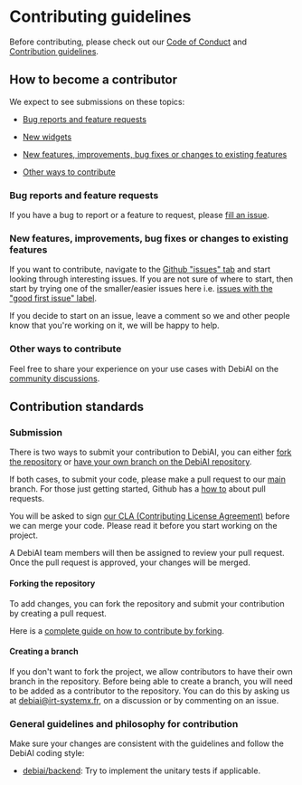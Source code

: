 # Contributing guidelines

Before contributing, please check out our [Code of Conduct](CODE_OF_CONDUCT.md) and [Contribution guidelines](CONTRIBUTING.md).

## How to become a contributor

We expect to see submissions on these topics:
- [Bug reports and feature requests](#bug-reports-and-feature-requests)

- [New widgets](#new-widgets)

- [New features, improvements, bug fixes or changes to existing features](#new-features-improvements-bug-fixes-or-changes-to-existing-features)

- [Other ways to contribute](#other-ways-to-contribute)

### Bug reports and feature requests

If you have a bug to report or a feature to request, please [fill an issue](https://github.com/IRT-SystemX/dqm/issues/new).


### New features, improvements, bug fixes or changes to existing features

If you want to contribute, navigate to the [Github "issues" tab](https://github.com/IRT-SystemX/DataQualityMetrics/issues) and start looking through interesting issues. If you are not sure of where to start, then start by trying one of the smaller/easier issues here i.e. [issues with the "good first issue" label](https://github.com/IRT-SystemX/DataQualityMetrics/labels/good%20first%20issue).

If you decide to start on an issue, leave a comment so we and other people know that you're working on it, we will be happy to help.

### Other ways to contribute

Feel free to share your experience on your use cases with DebiAI on the [community discussions](https://github.com/IRT-SystemX/DataQualityMetrics/discussions/categories/show-and-tell).

## Contribution standards

### Submission

There is two ways to submit your contribution to DebiAI, you can either  [fork the repository](#forking-the-repository) or [have your own branch on the DebiAI repository](#creating-a-branch).

If both cases, to submit your code, please make a pull request to our [main](https://github.com/IRT-SystemX/DataQualityMetrics/tree/main) branch. For those just getting started, Github has a [how to](https://help.github.com/articles/using-pull-requests/) about pull requests.

You will be asked to sign [our CLA (Contributing License Agreement)](https://gist.github.com/Tomansion/1d09a86bd0849f639fe59bf00eda730d#file-debiai_cla-md) before we can merge your code. Please read it before you start working on the project.

A DebiAI team members will then be assigned to review your pull request. Once the pull request is approved, your changes will be merged.

#### Forking the repository

To add changes, you can fork the repository and submit your contribution by creating a pull request.

Here is a [complete guide on how to contribute by forking](https://sqldbawithabeard.com/2019/11/29/how-to-fork-a-github-repository-and-contribute-to-an-open-source-project/).

#### Creating a branch

If you don't want to fork the project, we allow contributors to have their own branch in the repository. Before being able to create a branch, you will need to be added as a contributor to the repository. You can do this by asking us at [debiai@irt-systemx.fr](mailto:debiai@irt-systemx.fr), on a discussion or by commenting on an issue.


### General guidelines and philosophy for contribution

Make sure your changes are consistent with the guidelines and follow the
DebiAI coding style:

<!-- *   [debiai/frontend](https://github.com/IRT-SystemX/DataQualityMetrics/tree/main/frontend): no specific coding style defined at the moment. -->
*   [debiai/backend](https://github.com/IRT-SystemX/DataQualityMetrics/tree/main/backend): Try to implement the unitary tests if applicable.
